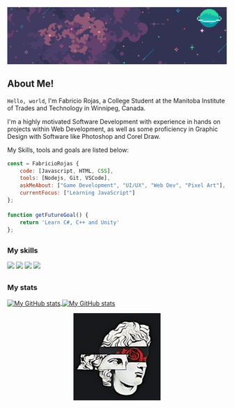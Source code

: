 <img src="assets\GitBanner.png" style="align:center;"/>

## About Me!

```Hello, world```, I'm Fabricio Rojas, a College Student at the Manitoba Institute of Trades and Technology in Winnipeg, Canada.

I'm a highly motivated Software Development with experience in hands on projects within Web Development,
as well as some proficiency in Graphic Design with Software like Photoshop and Corel Draw.

My Skills, tools and goals are listed below:

```javascript
const = FabricioRojas {
    code: [Javascript, HTML, CSS],
    tools: [Nodejs, Git, VSCode],
    askMeAbout: ["Game Development", "UI/UX", "Web Dev", "Pixel Art"],
    currentFocus: ["Learning JavaScript"]
};

function getFutureGoal() {
    return 'Learn C#, C++ and Unity'
};
```

##

### My skills

![](https://img.shields.io/badge/code-javascript-informational?style=for-the-badge&logo=javascript&logoColor=white&color=51be8d)
![](https://img.shields.io/badge/code-node-informational?style=for-the-badge&logo=javascript&logoColor=white&color=51be8d)
![](https://img.shields.io/badge/web-html-informational?style=for-the-badge&logo=html5&logoColor=white&color=51be8d)
![](https://img.shields.io/badge/web-css-informational?style=for-the-badge&logo=css3&logoColor=white&color=51be8d)

##
### My stats

<a href="https://github.com/Fabricio-Rojas">
  <img height="205px" align="center" src="https://github-readme-stats.vercel.app/api?username=Fabricio-Rojas&theme=radical&show_icons=true" 
  alt="My GitHub stats" />
</a>

<a href="https://github.com/Fabricio-Rojas">
  <img align="center" src="https://github-readme-stats.vercel.app/api/top-langs/?username=Fabricio-Rojas&theme=radical" alt="My GitHub stats"/>
</a>

<p align="center">
    <img src="assets\marble.png" style="height: 200px; width: 200px" />
</p>